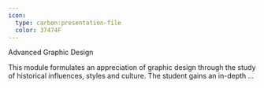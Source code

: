 ```yaml
---
icon:
  type: carbon:presentation-file
  color: 37474F
---
```

Advanced Graphic Design

This module formulates an appreciation of graphic design through the study of historical influences, styles and culture. The student gains an in-depth ... 
